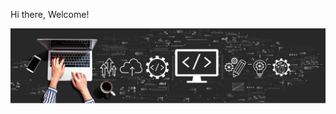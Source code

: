 Hi there, Welcome! 

[![Header](./header.png)](https://www.linkedin.com/in/shivam-singh-6b062a212/)
